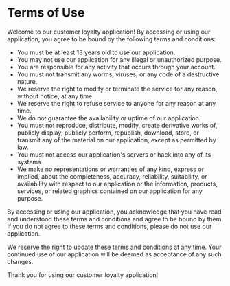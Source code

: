 # Terms of Use

Welcome to our customer loyalty application! By accessing or using our application, you agree to be bound by the following terms and conditions:

- You must be at least 13 years old to use our application.
- You may not use our application for any illegal or unauthorized purpose.
- You are responsible for any activity that occurs through your account.
- You must not transmit any worms, viruses, or any code of a destructive nature.
- We reserve the right to modify or terminate the service for any reason, without notice, at any time.
- We reserve the right to refuse service to anyone for any reason at any time.
- We do not guarantee the availability or uptime of our application.
- You must not reproduce, distribute, modify, create derivative works of, publicly display, publicly perform, republish, download, store, or transmit any of the material on our application, except as permitted by law.
- You must not access our application's servers or hack into any of its systems.
- We make no representations or warranties of any kind, express or implied, about the completeness, accuracy, reliability, suitability, or availability with respect to our application or the information, products, services, or related graphics contained on our application for any purpose.

By accessing or using our application, you acknowledge that you have read and understood these terms and conditions and agree to be bound by them. If you do not agree to these terms and conditions, please do not use our application.

We reserve the right to update these terms and conditions at any time. Your continued use of our application will be deemed as acceptance of any such changes.

Thank you for using our customer loyalty application!